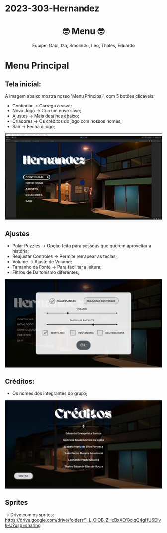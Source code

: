 # 2023-303-Hernandez
<!-- # 2022-303-NomeASerDefinido -->

<h1 align="center">🤓 Menu 🤓</h1>

<p align="center"> Equipe: Gabi, Iza, Smolinski, Léo, Thales, Eduardo </p>

# Menu Principal 

## Tela inicial:
A imagem abaixo mostra nosso 'Menu Principal', com 5 botões clicáveis:
- Continuar -> Carrega o save;
- Novo Jogo -> Cria um novo save;
- Ajustes -> Mais detalhes abaixo;
- Criadores -> Os créditos do jogo com nossos nomes;
- Sair -> Fecha o jogo;

<p align="center"><img src="1.png" alt="Menu"</p>
	
## Ajustes
- Pular Puzzles -> Opção feita para pessoas que querem aproveitar a história;
- Reajustar Controles -> Permite remapear as teclas;
- Volume -> Ajuste de Volume;
- Tamanho da Fonte -> Para facilitar a leitura;
- Filtros de Daltonismo diferentes;
	
<p align="center"><img src="2.png" alt="Ajustes"></p>

## Créditos:
- Os nomes dos integrantes do grupo;
<p align="center"><img src="3.png" alt="Créditos"></p>

## Sprites
-> Drive com os sprites: https://drive.google.com/drive/folders/1_L_OlOB_ZHcBxXEfGciqQ4gHU6Divk-U?usp=sharing
